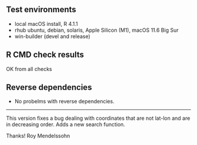 ## Test environments

* local macOS install, R 4.1.1
* rhub ubuntu, debian, solaris, Apple Silicon (M1), macOS 11.6 Big Sur
* win-builder (devel and release)

## R CMD check results

OK from all checks

## Reverse dependencies

* No probelms with reverse dependencies.

---

This version fixes a bug dealing with coordinates that
are not lat-lon and are in decreasing order.  Adds a new
search function.

Thanks! 
Roy Mendelssohn
